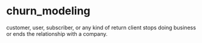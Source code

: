 # churn_modeling
customer, user, subscriber, or any kind of return client stops doing business or ends the relationship with a company.
